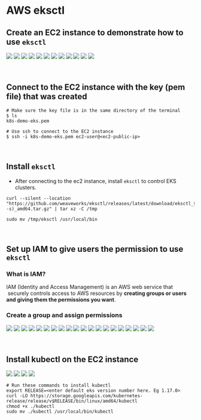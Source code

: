 # AWS eksctl
## Create an EC2 instance to demonstrate how to use `eksctl`
![](pics/create-an-ec2/create-an-ec2-1.png)
![](pics/create-an-ec2/create-an-ec2-2.png)
![](pics/create-an-ec2/create-an-ec2-3.png)
![](pics/create-an-ec2/create-an-ec2-4.png)
![](pics/create-an-ec2/create-an-ec2-5.png)
![](pics/create-an-ec2/create-an-ec2-6.png)
![](pics/create-an-ec2/create-an-ec2-7.png)
![](pics/create-an-ec2/create-an-ec2-8.png)
![](pics/create-an-ec2/create-an-ec2-9.png)
![](pics/create-an-ec2/create-an-ec2-10.png)
![](pics/create-an-ec2/create-an-ec2-11.png)
![](pics/create-an-ec2/create-an-ec2-12.png)

<br>

## Connect to the EC2 instance with the key (pem file) that was created
```shell
# Make sure the key file is in the same directory of the terminal
$ ls
k8s-demo-eks.pem

# Use ssh to connect to the EC2 instance
$ ssh -i k8s-demo-eks.pem ec2-user@<ec2-public-ip>
```

<br>

## Install `eksctl`
- After connecting to the ec2 instance, install `eksctl` to control EKS clusters.
```shell
curl --silent --location "https://github.com/weaveworks/eksctl/releases/latest/download/eksctl_$(uname -s)_amd64.tar.gz" | tar xz -C /tmp

sudo mv /tmp/eksctl /usr/local/bin
```

<br>

## Set up IAM to give users the permission to use `eksctl`
### What is IAM?
IAM (Identity and Access Management) is an AWS web service that  securely controls access to AWS resources by **creating groups or users and giving them the permissions you want**.
### Create a group and assign permissions
![](pics/IAM-setup/IAM-setup-1.png)
![](pics/IAM-setup/IAM-setup-2.png)
![](pics/IAM-setup/IAM-setup-3.png)
![](pics/IAM-setup/IAM-setup-4.png)
![](pics/IAM-setup/IAM-setup-5.png)
![](pics/IAM-setup/IAM-setup-6.png)
![](pics/IAM-setup/IAM-setup-7.png)
![](pics/IAM-setup/IAM-setup-8.png)
![](pics/IAM-setup/IAM-setup-9.png)
![](pics/IAM-setup/IAM-setup-10.png)
![](pics/IAM-setup/IAM-setup-11.png)
![](pics/IAM-setup/IAM-setup-12.png)
![](pics/IAM-setup/IAM-setup-13.png)
![](pics/IAM-setup/IAM-setup-14.png)
![](pics/IAM-setup/IAM-setup-15.png)
![](pics/IAM-setup/IAM-setup-16.png)
![](pics/IAM-setup/IAM-setup-17.png)
![](pics/IAM-setup/IAM-setup-18.png)
![](pics/IAM-setup/IAM-setup-19.png)
![](pics/IAM-setup/IAM-setup-20.png)

<br>

## Install kubectl on the EC2 instance
![](pics/kubectl-installation/kubectl-installation-1.png)
![](pics/kubectl-installation/kubectl-installation-2.png)
![](pics/kubectl-installation/kubectl-installation-3.png)
![](pics/kubectl-installation/kubectl-installation-4.png)
```shell
# Run these commands to install kubectl
export RELEASE=<enter default eks version number here. Eg 1.17.0>
curl -LO https://storage.googleapis.com/kubernetes-release/release/v$RELEASE/bin/linux/amd64/kubectl
chmod +x ./kubectl
sudo mv ./kubectl /usr/local/bin/kubectl
```

